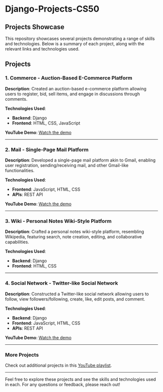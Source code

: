 # Django-Projects-CS50

## Projects Showcase

This repository showcases several projects demonstrating a range of skills and technologies. Below is a summary of each project, along with the relevant links and technologies used.

## Projects

### 1. Commerce - Auction-Based E-Commerce Platform

**Description**: Created an auction-based e-commerce platform allowing users to register, bid, sell items, and engage in discussions through comments.

**Technologies Used**:
- **Backend**: Django
- **Frontend**: HTML, CSS, JavaScript

**YouTube Demo**: [Watch the demo](https://www.youtube.com/watch?v=HxO44UsC9CM&list=PLwdBy6nWo7RcUcvVOGefRonCrzb5S6xxo&index=4)

---

### 2. Mail - Single-Page Mail Platform

**Description**: Developed a single-page mail platform akin to Gmail, enabling user registration, sending/receiving mail, and other Gmail-like functionalities.

**Technologies Used**:
- **Frontend**: JavaScript, HTML, CSS
- **APIs**: REST API

**YouTube Demo**: [Watch the demo](https://www.youtube.com/watch?v=LWCYxklmGV8&list=PLwdBy6nWo7RcUcvVOGefRonCrzb5S6xxo&index=3)

---

### 3. Wiki - Personal Notes Wiki-Style Platform

**Description**: Crafted a personal notes wiki-style platform, resembling Wikipedia, featuring search, note creation, editing, and collaborative capabilities.

**Technologies Used**:
- **Backend**: Django
- **Frontend**: HTML, CSS

---

### 4. Social Network - Twitter-like Social Network

**Description**: Constructed a Twitter-like social network allowing users to follow, view followers/following, create, like, edit posts, and comment.

**Technologies Used**:
- **Backend**: Django
- **Frontend**: JavaScript, HTML, CSS
- **APIs**: REST API

**YouTube Demo**: [Watch the demo](https://www.youtube.com/watch?v=uKm5cq0cR90&list=PLwdBy6nWo7RcUcvVOGefRonCrzb5S6xxo&index=2)

---

### More Projects

Check out additional projects in this [YouTube playlist](https://youtube.com/playlist?list=PLwdBy6nWo7RcUcvVOGefRonCrzb5S6xxo&si=MdJklflNetmthb4r).

---

Feel free to explore these projects and see the skills and technologies used in each. For any questions or feedback, please reach out!
